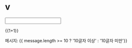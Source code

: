 # v
<div id="app">
        <input v-model="message">
        <p>{{1+1}}</p>
        <p>메시지: {{ message.length >= 10 ? '10글자 이상' : '10글자 미만'}}</p> <!-- 표현식 작성이 가능-->
        <!-- {{var a = message}} 식이 아니라 문장입력은 안됨 -->
        <!-- https://kr.vuejs.org/v2/style-guide/index.html#%ED%85%9C%ED%94%8C%EB%A6%BF%EC%97%90%EC%84%9C-%EB%8B%A8%EC%88%9C%ED%95%9C-%ED%91%9C%ED%98%84%EC%8B%9D-%EB%A7%A4%EC%9A%B0-%EC%B6%94%EC%B2%9C%ED%95%A8 -->
    </div>
